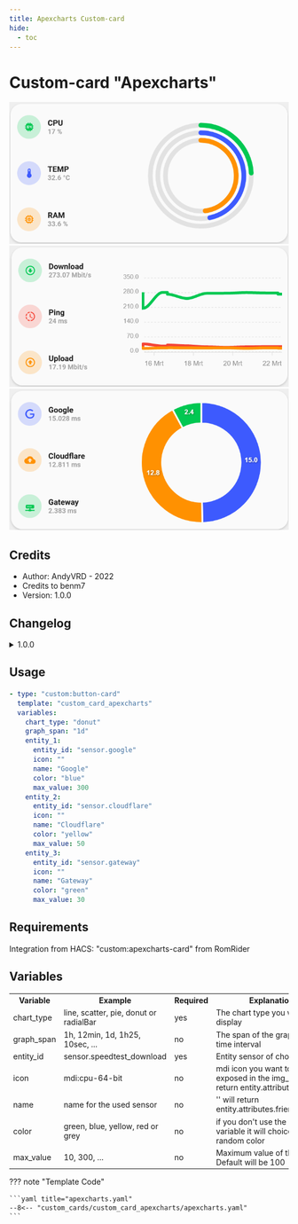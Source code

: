 ```yaml
---
title: Apexcharts Custom-card
hide:
  - toc
---
```


<!-- markdownlint-disable MD046 -->

# Custom-card "Apexcharts"

![Apexcharts radialBar](../../assets/img/custom_card_apexcharts_radialBar.png)
![Apexcharts line](../../assets/img/custom_card_apexcharts_line.png)
![Apexcharts Donut](../../assets/img/custom_card_apexcharts_donut.png)

## Credits

- Author: AndyVRD - 2022
- Credits to benm7
- Version: 1.0.0

## Changelog

<details>
<summary>1.0.0</summary>
Initial release
</details>

## Usage

```yaml
- type: "custom:button-card"
  template: "custom_card_apexcharts"
  variables:
    chart_type: "donut"
    graph_span: "1d"
    entity_1:
      entity_id: "sensor.google"
      icon: ""
      name: "Google"
      color: "blue"
      max_value: 300
    entity_2:
      entity_id: "sensor.cloudflare"
      icon: ""
      name: "Cloudflare"
      color: "yellow"
      max_value: 50
    entity_3:
      entity_id: "sensor.gateway"
      icon: ""
      name: "Gateway"
      color: "green"
      max_value: 30
```

## Requirements

Integration from HACS: "custom:apexcharts-card" from RomRider

## Variables

<table>
<tr>
<th>Variable</th>
<th>Example</th>
<th>Required</th>
<th>Explanation</th>
</tr>
<tr>
<td>chart_type</td>
<td>line, scatter, pie, donut or radialBar</td>
<td>yes</td>
<td>The chart type you want to display</td>
</tr>
<tr>
<td>graph_span</td>
<td>1h, 12min, 1d, 1h25, 10sec, ...</td>
<td>no</td>
<td>The span of the graph as a time interval</td>
</tr>
<tr>
<td>entity_id</td>
<td>sensor.speedtest_download</td>
<td>yes</td>
<td>Entity sensor of choice</td>
</tr>
<tr>
<td>icon</td>
<td>mdi:cpu-64-bit</td>
<td>no</td>
<td>mdi icon you want to be exposed in the img_cell, '' will return entity.attributes.icon </td>
</tr>
<tr>
<td>name</td>
<td>name for the used sensor</td>
<td>no</td>
<td>'' will return entity.attributes.friendly_name</td>
</tr>
<tr>
<td>color</td>
<td>green, blue, yellow, red or grey</td>
<td>no</td>
<td>if you don't use the color variable it will choice a random color</td>
</tr>
<tr>
<td>max_value</td>
<td>10, 300, ...</td>
<td>no</td>
<td>Maximum value of the sensor. Default will be 100</td>
</tr>
</table>

??? note "Template Code"

    ```yaml title="apexcharts.yaml"
    --8<-- "custom_cards/custom_card_apexcharts/apexcharts.yaml"
    ```
